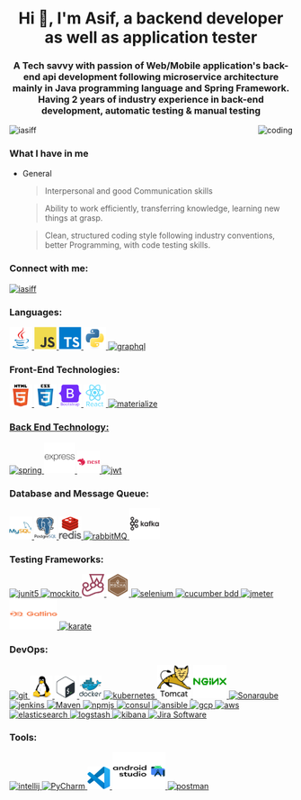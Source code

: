 <h1 align="center">Hi 👋, I'm Asif, a backend developer as well as application tester</h1>
<h3 align="center">A Tech savvy with passion of Web/Mobile application's back-end api development following microservice architecture mainly in Java programming language and Spring Framework. Having 2 years of industry experience in back-end development, automatic testing & manual testing</h3>

<img align="right" alt="coding" src="https://www.techbabble.zone/content/images/2021/07/46207-programmer-1.gif">

<p align="left"> <img src="https://komarev.com/ghpvc/?username=iasiff&label=Profile%20views&color=0e75b6&style=flat" alt="iasiff" /> </p>


### What I have in me

- General
	> Interpersonal and good Communication skills
	
	> Ability to work efficiently, transferring knowledge, learning new things at grasp.
 
	> Clean, structured coding style following industry conventions, better Programming, with code testing skills.

<h3 align="left">Connect with me:</h3>
<p align="left">
<a href="https://linkedin.com/in/iasiff" target="blank"><img align="center" src="https://raw.githubusercontent.com/rahuldkjain/github-profile-readme-generator/master/src/images/icons/Social/linked-in-alt.svg" alt="iasiff" height="30" width="40" /></a> </p>

<h3 align="left">Languages:</h3>
<p align="left"> <a href="https://www.java.com" target="_blank" rel="noreferrer"> <img src="https://raw.githubusercontent.com/devicons/devicon/master/icons/java/java-original.svg" alt="java" width="40" height="40"/> </a> <a href="https://developer.mozilla.org/en-US/docs/Web/JavaScript" target="_blank" rel="noreferrer"> <img src="https://raw.githubusercontent.com/devicons/devicon/55609aa5bd817ff167afce0d965585c92040787a/icons/javascript/javascript-original.svg" alt="JavaScript" width="40" height="40"/> </a> <a href="https://www.typescriptlang.org" target="_blank" rel="noreferrer"> <img src="https://raw.githubusercontent.com/devicons/devicon/55609aa5bd817ff167afce0d965585c92040787a/icons/typescript/typescript-original.svg" alt="Typescript" width="40" height="40"/> </a> <a href="https://www.python.org/" target="_blank" rel="noreferrer"> <img src="https://github.com/devicons/devicon/blob/master/icons/python/python-original.svg" alt="Python" width="40" height="40"/> </a> <a href="https://graphql.org" target="_blank" rel="noreferrer"> <img src="https://www.vectorlogo.zone/logos/graphql/graphql-icon.svg" alt="graphql" width="40" height="40"/> </a> </p>

<h3 align="left">Front-End Technologies:</h3>
<p align="left"> <a href="https://www.w3.org/html/" target="_blank" rel="noreferrer"> <img src="https://raw.githubusercontent.com/devicons/devicon/master/icons/html5/html5-original-wordmark.svg" alt="html5" width="40" height="40"/> </a> <a href="https://www.w3schools.com/css/" target="_blank" rel="noreferrer"> <img src="https://raw.githubusercontent.com/devicons/devicon/master/icons/css3/css3-original-wordmark.svg" alt="css3" width="40" height="40"/> </a> <a href="https://getbootstrap.com" target="_blank" rel="noreferrer"> <img src="https://raw.githubusercontent.com/devicons/devicon/master/icons/bootstrap/bootstrap-plain-wordmark.svg" alt="bootstrap" width="40" height="40"/> </a> <a href="https://react.dev/" target="_blank" rel="noreferrer"> <img src="https://raw.githubusercontent.com/devicons/devicon/6910f0503efdd315c8f9b858234310c06e04d9c0/icons/react/react-original-wordmark.svg" alt="ReactJS" width="40" height="40"/> <a href="https://materializecss.com/" target="_blank" rel="noreferrer"> <img src="https://raw.githubusercontent.com/prplx/svg-logos/5585531d45d294869c4eaab4d7cf2e9c167710a9/svg/materialize.svg" alt="materialize" width="40" height="40"/> </p>

<h3 align="left">Back End Technology:</h3>
<p align="left"> <a href="https://spring.io/" target="_blank" rel="noreferrer"> <img src="https://www.vectorlogo.zone/logos/springio/springio-icon.svg" alt="spring" width="40" height="40" /> </a> <a href="https://expressjs.com" target="_blank" rel="noreferrer"> <img src="https://raw.githubusercontent.com/devicons/devicon/55609aa5bd817ff167afce0d965585c92040787a/icons/express/express-original-wordmark.svg" alt="express" width="55" height="55"/> </a> <a href="https://nestjs.com/" target="_blank" rel="noreferrer"> <img src="https://github.com/devicons/devicon/blob/master/icons/nestjs/nestjs-original-wordmark.svg" alt="NestJS" width="40" height="40"/> <a href="https://jwt.io/" target="_blank" rel="noreferrer"> <img
src="https://jwt.io/img/pic_logo.svg"
alt="jwt" width="65" height="35" /> </a> </p>

<h3 align="left">Database and Message Queue:</h3>
<p align="left"> <a href="https://www.mysql.com/" target="_blank" rel="noreferrer"> <img src="https://raw.githubusercontent.com/devicons/devicon/master/icons/mysql/mysql-original-wordmark.svg" alt="mysql" width="40" height="40"/> </a> <a href="https://www.postgresql.org" target="_blank" rel="noreferrer"> <img src="https://raw.githubusercontent.com/devicons/devicon/master/icons/postgresql/postgresql-original-wordmark.svg" alt="postgresql" width="40" height="40"/> </a> <a href="https://redis.io" target="_blank" rel="noreferrer"> <img src="https://raw.githubusercontent.com/devicons/devicon/master/icons/redis/redis-original-wordmark.svg" alt="redis" width="40" height="40"/> </a> <a href="https://www.rabbitmq.com" target="_blank" rel="noreferrer"> <img src="https://www.vectorlogo.zone/logos/rabbitmq/rabbitmq-icon.svg" alt="rabbitMQ" width="40" height="40"/> </a> <a href="https://kafka.apache.org" target="_blank" rel="noreferrer"> <img src="https://github.com/devicons/devicon/blob/master/icons/apachekafka/apachekafka-original-wordmark.svg" alt="Kafka" width="55" height="55"/> </a> </p>

<h3 align="left">Testing Frameworks:</h3>
<p align="left"> <a href="https://junit.org/junit5/" target="_blank" rel="noreferrer"> <img src="https://junit.org/junit5/assets/img/junit5-logo.png" alt="junit5" width="40" height="40" /> </a> <a href="https://site.mockito.org/" target="_blank" rel="noreferrer"> <img src="https://raw.githubusercontent.com/mockito/mockito.github.io/master/img/logo%402x.png" alt="mockito" width="85" height="65" /> </a> <a href="https://www.jestjs.io" target="_blank" rel="noreferrer"> <img src="https://raw.githubusercontent.com/devicons/devicon/55609aa5bd817ff167afce0d965585c92040787a/icons/jest/jest-plain.svg" alt="Jest" width="40" height="40"/> </a> <a href="https://mochajs.org/" target="_blank" rel="noreferrer"> <img src="https://github.com/devicons/devicon/blob/master/icons/mocha/mocha-plain.svg" alt="MochaJS" width="40" height="40"/> </a> <a href="https://www.selenium.dev" target="_blank" rel="noreferrer"> <img
src="https://raw.githubusercontent.com/detain/svg-logos/780f25886640cef088af994181646db2f6b1a3f8/svg/selenium-logo.svg" alt="selenium" width="40" height="40" /> </a> <a href="https://cucumber.io/" target="_blank" rel="noreferrer"> <img src="https://www.vectorlogo.zone/logos/cucumberio/cucumberio-icon.svg" alt="cucumber bdd" width="40" height="40"/> </a> <a href="https://jmeter.apache.org/" target="_blank" rel="noreferrer"> <img src="https://upload.wikimedia.org/wikipedia/en/e/e6/Apache_JMeter_Logo.svg" alt="jmeter" width="80" height="40"/> </a> <a href="https://gatling.io/" target="_blank" rel="noreferrer"> <img
src="https://raw.githubusercontent.com/devicons/devicon/1119b9f84c0290e0f0b38982099a2bd027a48bf1/icons/gatling/gatling-plain-wordmark.svg"
alt="gatling" width="85" height="55" /> </a> <a href="https://github.com/karatelabs/karate" target="_blank"
rel="noreferrer"> <img src="https://upload.wikimedia.org/wikipedia/commons/f/f7/Karate_software_logo.svg"
alt="karate" width="40" height="40" /> </a> </p>

<h3 align="left">DevOps:</h3>
<p align="left"> <a href="https://git-scm.com/" target="_blank" rel="noreferrer"> <img
src="https://www.vectorlogo.zone/logos/git-scm/git-scm-icon.svg" alt="git" width="40" height="40" /> </a> <a href="https://www.linux.org/" target="_blank" rel="noreferrer"> <img
src="https://raw.githubusercontent.com/devicons/devicon/master/icons/linux/linux-original.svg" alt="linux"
width="40" height="40" /> </a> <a href="https://www.gnu.org/software/bash/" target="_blank"
rel="noreferrer"> <img src="https://raw.githubusercontent.com/devicons/devicon/1119b9f84c0290e0f0b38982099a2bd027a48bf1/icons/bash/bash-original.svg" alt="bash" width="40"
height="40" /> </a> <a href="https://www.docker.com/" target="_blank" rel="noreferrer"> <img
src="https://raw.githubusercontent.com/devicons/devicon/master/icons/docker/docker-original-wordmark.svg"
alt="docker" width="40" height="40" /> </a> <a href="https://kubernetes.io" target="_blank"
rel="noreferrer"> <img src="https://www.vectorlogo.zone/logos/kubernetes/kubernetes-icon.svg" alt="kubernetes"
width="40" height="40" /> </a> <a href="https://tomcat.apache.org/" target="_blank" rel="noreferrer"> <img src="https://github.com/devicons/devicon/blob/master/icons/tomcat/tomcat-original-wordmark.svg" alt="Tomcat" width="60" height="60"/> </a> <a href="https://www.nginx.com" target="_blank" rel="noreferrer"> <img
src="https://raw.githubusercontent.com/devicons/devicon/master/icons/nginx/nginx-original.svg" alt="nginx"
width="60" height="60" /> </a> <a href="https://www.sonarsource.com/products/sonarqube/" target="_blank" rel="noreferrer"> <img src="https://cdn.worldvectorlogo.com/logos/sonarqube.svg" alt="Sonarqube" width="85" height="65"/> </a> <a href="https://www.jenkins.io" target="_blank" rel="noreferrer"> <img
src="https://www.vectorlogo.zone/logos/jenkins/jenkins-icon.svg" alt="jenkins" width="40" height="40" />
</a> <a href="https://maven.apache.org/" target="_blank" rel="noreferrer"> <img src="https://upload.wikimedia.org/wikipedia/commons/5/52/Apache_Maven_logo.svg" alt="Maven" width="75" height="25"/> </a> <a href="https://www.npmjs.com/" target="_blank" rel="noreferrer"> <img src="https://upload.wikimedia.org/wikipedia/commons/thumb/d/db/Npm-logo.svg/1920px-Npm-logo.svg.png" alt="npmjs" width="60" height="35"/> </a> <a
href="https://www.consul.io/" target="_blank" rel="noreferrer"> <img
src="https://www.vectorlogo.zone/logos/consulio/consulio-icon.svg" alt="consul" width="40" height="40" />
</a> <a href="https://www.ansible.com/" target="_blank" rel="noreferrer"> <img
src="https://www.vectorlogo.zone/logos/ansible/ansible-icon.svg" alt="ansible" width="40" height="40" />
</a> <a href="https://cloud.google.com" target="_blank" rel="noreferrer"> <img
src="https://www.vectorlogo.zone/logos/google_cloud/google_cloud-icon.svg" alt="gcp" width="40"
height="40" /> </a> <a href="https://aws.amazon.com/" target="_blank" rel="noreferrer"> <img
src="https://www.vectorlogo.zone/logos/amazon_aws/amazon_aws-icon.svg" alt="aws" width="40" height="40" />
</a> <a href="https://www.elastic.co" target="_blank" rel="noreferrer"> <img
src="https://www.vectorlogo.zone/logos/elastic/elastic-icon.svg" alt="elasticsearch" width="40"
height="40" /> </a> <a href="https://www.elastic.co/logstash/" target="_blank" rel="noreferrer"> <img
src="https://www.vectorlogo.zone/logos/elasticco_logstash/elasticco_logstash-icon.svg" alt="logstash"
width="40" height="40" /> </a> <a href="https://www.elastic.co/kibana" target="_blank" rel="noreferrer">
<img src="https://www.vectorlogo.zone/logos/elasticco_kibana/elasticco_kibana-icon.svg" alt="kibana" width="40"
height="40" /> </a> <a href="https://www.atlassian.com/software/jira" target="_blank" rel="noreferrer"> <img
src="https://www.vectorlogo.zone/logos/atlassian_jira/atlassian_jira-icon.svg" alt="Jira Software"width="40" height="40" /> </a> </p>

<h3 align="left">Tools:</h3>
<p align="left"> <a href="https://www.jetbrains.com/idea/" target="_blank" rel="noreferrer"> <img src="https://raw.githubusercontent.com/get-icon/geticon/fc0f660daee147afb4a56c64e12bde6486b73e39/icons/intellij-idea.svg" alt="intellij" width="40" height="40"/> </a> <a href="https://www.jetbrains.com/pycharm/" target="_blank" rel="noreferrer"> <img src="https://upload.wikimedia.org/wikipedia/commons/thumb/1/1d/PyCharm_Icon.svg/800px-PyCharm_Icon.svg.png" alt="PyCharm" width="40" height="40"/> </a> <a href="https://code.visualstudio.com/" target="_blank" rel="noreferrer"> <img src="https://raw.githubusercontent.com/devicons/devicon/1119b9f84c0290e0f0b38982099a2bd027a48bf1/icons/vscode/vscode-original.svg" alt="VSCode" width="40" height="40" /> </a> <a href="https://developer.android.com" target="_blank" rel="noreferrer"> <img src="https://raw.githubusercontent.com/devicons/devicon/1119b9f84c0290e0f0b38982099a2bd027a48bf1/icons/androidstudio/androidstudio-original-wordmark.svg" alt="android" width="95" height="65"/> </a> <a href="https://postman.com" target="_blank" rel="noreferrer"> <img src="https://www.vectorlogo.zone/logos/getpostman/getpostman-icon.svg" alt="postman" width="40" height="40"/> </a> </p>
</p>
